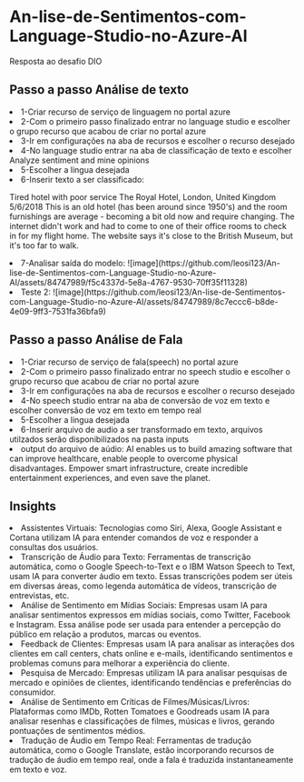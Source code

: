 # An-lise-de-Sentimentos-com-Language-Studio-no-Azure-AI
Resposta ao desafio DIO
## Passo a passo Análise de texto
<li>1-Criar recurso de serviço de linguagem no portal azure
<li>2-Com o primeiro passo finalizado entrar no language studio e escolher o grupo recurso que acabou de criar no portal azure
<li>3-Ir em configurações na aba de recursos e escolher o recurso desejado
<li>4-No language studio entrar na aba de classificação de texto e escolher Analyze sentiment and mine opinions
<li>5-Escolher a lingua desejada
<li>6-Inserir texto a ser classificado:

Tired hotel with poor service
 The Royal Hotel, London, United Kingdom
 5/6/2018
 This is an old hotel (has been around since 1950's) and the room furnishings are average - becoming a bit old now and require changing. The internet didn't work and had to come to one of their office rooms to check in for my flight home. The website says it's close to the British Museum, but it's too far to walk.

<li>7-Analisar saída do modelo:
![image](https://github.com/leosi123/An-lise-de-Sentimentos-com-Language-Studio-no-Azure-AI/assets/84747989/f5c4337d-5e8a-4767-9530-70ff35f11328)
<li>Teste 2:
![image](https://github.com/leosi123/An-lise-de-Sentimentos-com-Language-Studio-no-Azure-AI/assets/84747989/8c7eccc6-b8de-4e09-9ff3-7531fa36bfa9)

## Passo a passo Análise de Fala
<li>1-Criar recurso de serviço de fala(speech) no portal azure
<li>2-Com o primeiro passo finalizado entrar no speech studio e escolher o grupo recurso que acabou de criar no portal azure
<li>3-Ir em configurações na aba de recursos e escolher o recurso desejado
<li>4-No speech studio entrar na aba de conversão de voz em texto e escolher conversão de voz em texto em tempo real
<li>5-Escolher a lingua desejada
<li>6-Inserir arquivo de audio a ser transformado em texto, arquivos utilzados serão disponibilizados na pasta inputs
<li>output do arquivo de aúdio:
AI enables us to build amazing software that can improve healthcare, enable people to overcome physical disadvantages. Empower smart infrastructure, create incredible entertainment experiences, and even save the planet. </li>

## Insights
<li>Assistentes Virtuais: Tecnologias como Siri, Alexa, Google Assistant e Cortana utilizam IA para entender comandos de voz e responder a consultas dos usuários.

<li>Transcrição de Áudio para Texto: Ferramentas de transcrição automática, como o Google Speech-to-Text e o IBM Watson Speech to Text, usam IA para converter áudio em texto. Essas transcrições podem ser úteis em diversas áreas, como legenda automática de vídeos, transcrição de entrevistas, etc.

<li>Análise de Sentimento em Mídias Sociais: Empresas usam IA para analisar sentimentos expressos em mídias sociais, como Twitter, Facebook e Instagram. Essa análise pode ser usada para entender a percepção do público em relação a produtos, marcas ou eventos.

<li>Feedback de Clientes: Empresas usam IA para analisar as interações dos clientes em call centers, chats online e e-mails, identificando sentimentos e problemas comuns para melhorar a experiência do cliente.

<li>Pesquisa de Mercado: Empresas utilizam IA para analisar pesquisas de mercado e opiniões de clientes, identificando tendências e preferências do consumidor.

<li>Análise de Sentimento em Críticas de Filmes/Músicas/Livros: Plataformas como IMDb, Rotten Tomatoes e Goodreads usam IA para analisar resenhas e classificações de filmes, músicas e livros, gerando pontuações de sentimentos médios.

<li>Tradução de Áudio em Tempo Real: Ferramentas de tradução automática, como o Google Translate, estão incorporando recursos de tradução de áudio em tempo real, onde a fala é traduzida instantaneamente em texto e voz.

